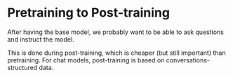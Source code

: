 # Pretraining to Post-training

After having the base model, we probably want to be able to ask questions and instruct the model. 

This is done during post-training, which is cheaper (but still important) than pretraining. For chat models, post-training is based on conversations-structured data.
